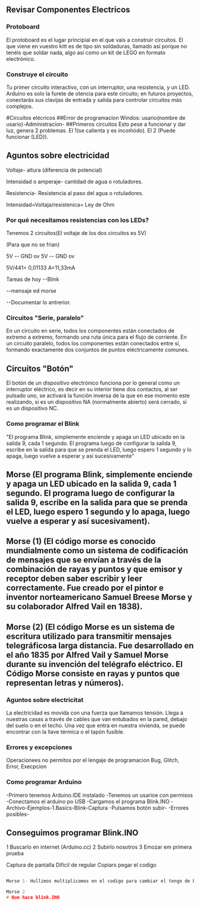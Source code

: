 ## Revisar Componentes Electricos 

### Protoboard
El protoboard es el lugar principial en el que vais a construir circuitos. El que viene en vuestro kitt es de tipo sin soldaduras, llamado así porque no tenéis que soldar nada, algo así como un kit de LEGO en formato electrónico.

### Construye el circuito
Tu primer circuito interactivo, con un interruptor, una resistencia, y un LED. Arduino es solo la furete de otencia para este circuito; en futuros proyectos, conectarás sus clavijas de entrada y salida para controlar circuitos más complejos.

#Circuitos elécricos
##Error de programacion
Windos: usario(nombre de usario)-Administracion-
##Primeros circuitos
Esto pese a funcionar y dar luz, genera 2 problemas. El 1(se calienta y es incoḿódo). El 2 (Puede funcionar (LED)).

## Aguntos sobre electricidad

Voltaje- altura (diferencia de potencial)

Intensidad o amperaje- cantidad de agua o rotuladores.

Resistencia- Resistencia al paso del agua o rotuladores.

Intensidad=Voltaja/resistenica= Ley de Ohm

### Por qué necesitamos resistencias con los LEDs?

Tenemos 2 circuitos(El voltaje de los dos circuitos es 5V)

(Para que no se frian)

5V -- GND ov
5V -- GND ov
 
 5V/441= 0,01133 A=11,33mA


Tareas de hoy
--Blink

--mensaje ed morse

--Documentar lo antrerior.


### Circuitos "Serie, paralelo"

En un circuito en serie, todos los componentes están conectados de extremo a extremo, formando una ruta única para el flujo de corriente. En un circuito paralelo, todos los componentes están conectados entre sí, formando exactamente dos conjuntos de puntos eléctricamente comunes.

## Circuitos "Botón"

El botón de un dispositivo electrónico funciona por lo general como un interruptor eléctrico, es decir en su interior tiene dos contactos, al ser pulsado uno, se activará la función inversa de la que en ese momento este realizando, si es un dispositivo NA (normalmente abierto) será cerrado, si es un dispositivo NC.


### Como programar el Blink 

"El programa Blink, simplemente enciende y apaga un LED ubicado en la salida 9, cada 1 segundo. El programa luego de configurar la salida 9, escribe en la salida para que se prenda el LED, luego espero 1 segundo y lo apaga, luego vuelve a esperar y así sucesivamente"

## Morse (El programa Blink, simplemente enciende y apaga un LED ubicado en la salida 9, cada 1 segundo. El programa luego de configurar la salida 9, escribe en la salida para que se prenda el LED, luego espero 1 segundo y lo apaga, luego vuelve a esperar y así sucesivament).

## Morse (1) (El código morse es conocido mundialmente como un sistema de codificación de mensajes que se envían a través de la combinación de rayas y puntos y que emisor y receptor deben saber escribir y leer correctamente. Fue creado por el pintor e inventor norteamericano Samuel Breese Morse y su colaborador Alfred Vail en 1838).

## Morse (2) (El código Morse es un sistema de escritura utilizado para transmitir mensajes telegráficosa larga distancia. Fue desarrollado en el año 1835 por Alfred Vail y Samuel Morse durante su invención del telégrafo eléctrico. El Código Morse consiste en rayas y puntos que representan letras y números).

### Aguntos sobre electricitat

La electricidad es movida con una fuerza que llamamos tensión. Llega a nuestras casas a través de cables que van entubados en la pared, debajo del suelo o en el techo. Una vez que entra en nuestra vivienda, se puede encontrar con la llave térmica o el tapón fusible.


### Errores y excepciones
Operacionees no permitos por el lengaje de programacion
Bug, Glitch, Error, Execpcion

### Como programar Arduino

-Primero tenemos Arduino.IDE instalado
-Tenemos un usarioe con permisos
-Conectamos el arduino po USB
-Cargamos el programa Blink.INO
-Archivo-Ejemplos-1.Basics-Blink-Captura
-Pulsamos botón subir-
-Errores posibles-

## Conseguimos programar Blink.INO
1 Buscarlo en internet (Arduino.cc)
2 Subirlo nosotros
3 Emozar em primera prueba

Captura de pantalla
Dificil de regular
Copiars pegar el codigo
```c++

Morse 1- Hullimos multiplicamos en el codigo para cambiar el tengo de brillo. Para eso hicimso cambios en las lineas delay(_);

Morse 2
# Que hace blink.INO
